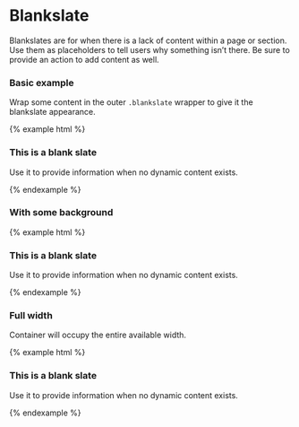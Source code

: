 # Blankslate

Blankslates are for when there is a lack of content within a page or section. Use them as placeholders to tell users why something isn’t there. Be sure to provide an action to add content as well.

### Basic example

Wrap some content in the outer `.blankslate` wrapper to give it the blankslate appearance.

{% example html %}
<div class="blankslate">
    <div class="icon"><i class="octicon octicon-book"></i></div>
    <h3>This is a blank slate</h3>
    <p>Use it to provide information when no dynamic content exists.</p>
</div>
{% endexample %}

### With some background

{% example html %}
<div class="blankslate with-background">
    <div class="icon"><i class="octicon octicon-book"></i></div>
    <h3>This is a blank slate</h3>
    <p>Use it to provide information when no dynamic content exists.</p>
</div>
{% endexample %}

### Full width

Container will occupy the entire available width.

{% example html %}
<div class="blankslate with-background full-width">
    <div class="icon"><i class="octicon octicon-book"></i></div>
    <h3>This is a blank slate</h3>
    <p>Use it to provide information when no dynamic content exists.</p>
</div>
{% endexample %}
